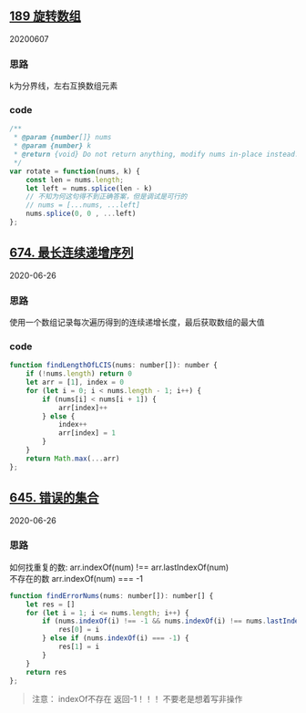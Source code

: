 ## [189 旋转数组](https://leetcode-cn.com/problems/rotate-array/)
20200607
### 思路
k为分界线，左右互换数组元素
### code
```js
/**
 * @param {number[]} nums
 * @param {number} k
 * @return {void} Do not return anything, modify nums in-place instead.
 */
var rotate = function(nums, k) {
    const len = nums.length;
    let left = nums.splice(len - k)
    // 不知为何这句得不到正确答案，但是调试是可行的
    // nums = [...nums, ...left] 
    nums.splice(0, 0 , ...left)
};
```
## [674. 最长连续递增序列](https://leetcode-cn.com/problems/longest-continuous-increasing-subsequence/)
2020-06-26
### 思路
使用一个数组记录每次遍历得到的连续递增长度，最后获取数组的最大值
### code
```js
function findLengthOfLCIS(nums: number[]): number {
    if (!nums.length) return 0
    let arr = [1], index = 0
    for (let i = 0; i < nums.length - 1; i++) {
        if (nums[i] < nums[i + 1]) {
            arr[index]++
        } else {
            index++
            arr[index] = 1
        }
    }
    return Math.max(...arr)
};
```

## [645. 错误的集合](https://leetcode-cn.com/problems/set-mismatch/)
2020-06-26
### 思路
如何找重复的数: arr.indexOf(num) !== arr.lastIndexOf(num)   
不存在的数 arr.indexOf(num) === -1
```js
function findErrorNums(nums: number[]): number[] {
    let res = []
    for (let i = 1; i <= nums.length; i++) {
        if (nums.indexOf(i) !== -1 && nums.indexOf(i) !== nums.lastIndexOf(i)) {
            res[0] = i
        } else if (nums.indexOf(i) === -1) {
            res[1] = i
        }
    }
    return res
};
```
> 注意： indexOf不存在 返回-1！！！ 不要老是想着写非操作